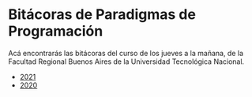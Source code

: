 # Bitácoras de Paradigmas de Programación

Acá encontrarás las bitácoras del curso de los jueves a la mañana, de la Facultad Regional Buenos Aires de la Universidad Tecnológica Nacional.

* [2021](2021)
* [2020](2020)
